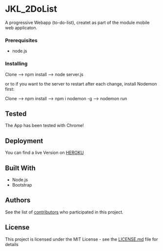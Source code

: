 # JKL_2DoList
A progressive Webapp (to-do-list), createt as part of the module mobile web applicaton.

### Prerequisites

- node.js

### Installing
Clone --> npm install --> node server.js

or to if you want to the server to restart after each change, install Nodemon first:

Clone --> npm install --> npm i nodemon -g --> nodemon run

## Tested

The App has been tested with Chrome!


## Deployment

You can find a live Version on [HEROKU](https://jkl2dolist.herokuapp.com)

## Built With

- Node.js
- Bootstrap

## Authors

See  the list of [contributors](https://github.com/enjoymrban/JKL_2DoList/graphs/contributors) who participated in this project.

## License

This project is licensed under the MIT License - see the [LICENSE.md](LICENSE.md) file for details


